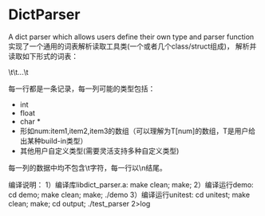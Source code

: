 DictParser
==========

A dict parser which allows users define their own type and parser function
实现了一个通用的词表解析读取工具类(一个或者几个class/struct组成)，
解析并读取如下形式的词表：

   <col1>\t<col2>\t...\t<coln>

每一行都是一条记录，每一列可能的类型包括：

   * int
   * float
   * char *
   * 形如num:item1,item2,item3的数组（可以理解为T[num]的数组，T是用户给出某种build-in类型）
   * 其他用户自定义类型(需要灵活支持多种自定义类型)

每一列的数据中均不包含\t字符，每一行以\n结尾。

编译说明：
1）编译库libdict_parser.a: make clean; make;
2）编译运行demo: cd demo; make clean; make; ./demo
3）编译运行unitest: cd unitest; make clean; make; cd output; ./test_parser 2>log
